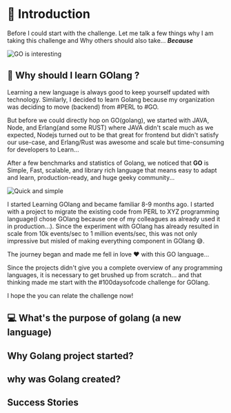 # 🎀 Introduction 

Before I could start with the challenge. Let me talk a few things why I am taking this challenge and Why others should also take... ***Because***

![GO is interesting](https://i.imgur.com/qEnNsZq.gif)

## 📔 Why should I learn GOlang ?

Learning a new language is always good to keep yourself updated with technology. Similarly, I decided to learn Golang because my organization was deciding to move (backend) from #PERL to #GO.

But before we could directly hop on GO(golang),
we started with JAVA, Node, and Erlang(and some RUST) where JAVA didn't scale much as we expected, Nodejs turned out to be that great for frontend but didn't satisfy our use-case, and Erlang/Rust was awesome and scale but time-consuming for developers to Learn...

After a few benchmarks and statistics of Golang, we noticed that **GO** is Simple, Fast, scalable, and library rich language that means easy to adapt and learn, production-ready, and huge geeky community... 

![Quick and simple](https://i.imgur.com/495dr53.gif)

I started Learning GOlang and became familiar 8-9 months ago. I started with a project to migrate the existing code from PERL to XYZ programming language(I chose GOlang because one of my colleagues as already used it in production...).
Since the experiment with GOlang has already resulted in scale from 10k events/sec to 1 million events/sec, this was not only impressive but misled of making everything component in GOlang 😅. 

The journey began and made me fell in love ❤️ with this GO language... 

Since the projects didn't give you a complete overview of any programming languages, it is necessary to get brushed up from scratch... and that thinking made me start with the #100daysofcode challenge for GOlang.

I hope the you can relate the challenge now! 

## 💻 What's the purpose of golang (a new language) 

## Why Golang project started?

## why was Golang created?

## Success Stories




